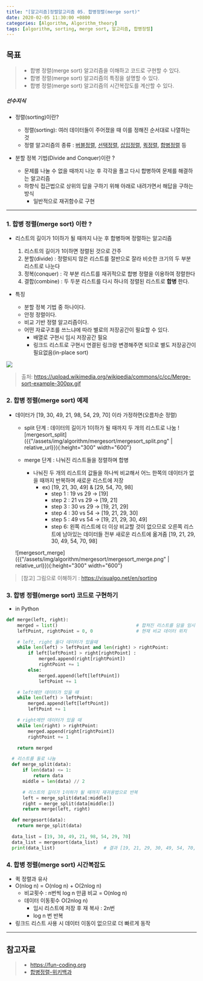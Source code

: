 ```yaml
---
title: "[알고리즘]정렬알고리즘 05. 합병정렬(merge sort)"
date: 2020-02-05 11:30:00 +0800
categories: [Algorithm, Algorithm_theory]
tags: [algorithm, sorting, merge sort, 알고리즘, 합병정렬]
---
```

## 목표
> * 합병 정렬(merge sort) 알고리즘을 이해하고 코드로 구현할 수 있다.
> * 합병 정렬(merge sort) 알고리즘의 특징을 설명할 수 있다.
> * 합병 정렬(merge sort) 알고리즘의 시간복잡도를 계산할 수 있다.

##### 선수지식

* 정렬(sorting)이란?
  - 정렬(sorting): 여러 데이터들이 주어졌을 때 이를 정해진 순서대로 나열하는 것
  - 정렬 알고리즘의 종류 : [버블정렬], [선택정렬], [삽입정렬], [퀵정렬], [합병정렬] 등   

* 분할 정복 기법(Divide and Conquer)이란 ?
  - 문제를 나눌 수 없을 때까지 나눈 후 각각을 풀고 다시 합병하여 문제를 해결하는 알고리즘
  - 하향식 접근법으로 상위의 답을 구하기 위해 아래로 내려가면서 해답을 구하는 방식
    + 일반적으로 재귀함수로 구현

[버블정렬]: /posts/sorting-bubblesort
[선택정렬]:/posts/sorting-selectionsort
[삽입정렬]:/posts/sorting-insertionsort
[퀵정렬]:/posts/sorting-quicksort
[합병정렬]:/posts/sorting-mergesort
----------------------------------

### 1. 합병 정렬(merge sort) 이란 ?
* 리스트의 길이가 1이하가 될 때까지 나눈 후 합병하며 정렬하는 알고리즘
  1. 리스트의 길이가 1이하면 정렬된 것으로 간주
  2. 분할(divide) : 정렬되지 않은 리스트를 절반으로 잘라 비슷한 크기의 두 부분 리스트로 나눈다
  3. 정복(conquer) : 각 부분 리스트를 재귀적으로 합병 정렬을 이용하여 정렬한다
  4. 결합(combine) : 두 두분 리스트를 다시 하나의 정렬된 리스트로  **합병** 한다.

* 특징
  - 분할 정복 기법 중 하나이다.
  - 안정 정렬이다.
  - 비교 기반 정렬 알고리즘이다.
  - 어떤 자료구조를 쓰느냐에 따라 별로의 저장공간이 필요할 수 있다.
    + 배열로 구현시 임시 저장공간 필요
    + 링크드 리스트로 구현시 연결된 링크랑 변경해주면 되므로 별도 저장공간이 필요없음(in-place sort)

![](https://upload.wikimedia.org/wikipedia/commons/c/cc/Merge-sort-example-300px.gif)

> 출처: <https://upload.wikimedia.org/wikipedia/commons/c/cc/Merge-sort-example-300px.gif>

### 2. 합병 정렬(merge sort) 예제

* 데이터가 [19, 30, 49, 21, 98, 54, 29, 70] 이라 가정하면(오름차순 정렬)
  - split 단계 : 데이터의 길이가 1이하가 될 때까지 두 개의 리스트로 나눔
  ![mergesort_split]({{"/assets/img/algorithm/mergesort/mergesort_split.png" | relative_url}}){:height="300" width="600"}

  - merge 단계 : 나눠진 리스트들을 정렬하며 합병
    + 나눠진 두 개의 리스트의 값들을 하나씩 비교해서 어느 한쪽의 데이터가 없을 때까지 반복하며 새로운 리스트에 저장
      + ex) [19, 21, 30, 49] & [29, 54, 70, 98]
        + step 1 : 19 vs 29 -> [19]
        + step 2 : 21 vs 29 -> [19, 21]
        + step 3 : 30 vs 29 -> [19, 21, 29]
        + step 4 : 30 vs 54 -> [19, 21, 29, 30]
        + step 5 : 49 vs 54 -> [19, 21, 29, 30, 49]
        + step 6: 왼쪽 리스트에 더 이상 비교할 것이 없으므로 오른쪽 리스트에 남아있는 데이터들 전부 새로운 리스트에 옮겨줌 [19, 21, 29, 30, 49, 54, 70, 98]

  ![mergesort_merge]({{"/assets/img/algorithm/mergesort/mergesort_merge.png" | relative_url}}){:height="300" width="600"}

> [참고] 그림으로 이해하기 : <https://visualgo.net/en/sorting>

### 3. 합병 정렬(merge sort) 코드로 구현하기

* in Python
```python
def merge(left, right):
    merged = list()                             # 합쳐진 리스트를 담을 임시 저장 공간
    leftPoint, rightPoint = 0, 0                # 현재 비교 데이터 위치

    # left, right 둘다 데이터가 있을때
    while len(left) > leftPoint and len(right) > rightPoint:
        if left[leftPoint] > right[rightPoint] :
            merged.append(right[rightPoint])
            rightPoint += 1
        else:
            merged.append(left[leftPoint])
            leftPoint += 1

    # left에만 데이터가 있을 때
    while len(left) > leftPoint:
        merged.append(left[leftPoint])
        leftPoint += 1

    # right에만 데이터가 있을 때
    while len(right) > rightPoint:
        merged.append(right[rightPoint])
        rightPoint += 1

    return merged

  # 리스트를 둘로 나눔
  def merge_split(data):
      if len(data) <= 1:
          return data
      middle = len(data) // 2

      # 리스트의 길이가 1이하가 될 때까지 재귀용법으로 반복
      left = merge_split(data[:middle])
      right = merge_split(data[middle:])
      return merge(left, right)

  def mergesort(data):
    return merge_split(data)

  data_list = [19, 30, 49, 21, 98, 54, 29, 70]
  data_list = mergesort(data_list)
  print(data_list)                  # 결과 [19, 21, 29, 30, 49, 54, 70, 98]
```

### 4. 합병 정렬(merge sort) 시간복잡도

* 퀵 정렬과 유사
* O(nlog n) = O(nlog n) + O(2nlog n)
  - 비교횟수 : n번씩 log n 만큼 비교 = O(nlog n)
  - 데이터 이동횟수 O(2nlog n)
    + 임시 리스트에 저장 후 재 복사 : 2n번
    + log n 번 반복
* 링크드 리스트 사용 시 데이터 이동이 없으므로 더 빠르게 동작

------------------------------------------------
## 참고자료
> * <https://fun-coding.org>
> * [합병정렬-위키백과]


[합병정렬-위키백과]:https://ko.wikipedia.org/wiki/%ED%95%A9%EB%B3%91_%EC%A0%95%EB%A0%AC
